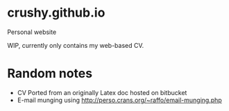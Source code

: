 # crushy.github.io
Personal website

WIP, currently only contains my web-based CV.

Random notes
=============

* CV Ported from an originally Latex doc hosted on bitbucket
* E-mail munging using http://perso.crans.org/~raffo/email-munging.php
